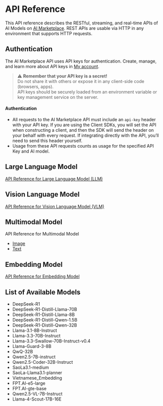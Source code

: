 # API Reference
This API reference describes the RESTful, streaming, and real-time APIs of AI Models on [AI Marketplace](https://marketplace.fptcloud.com/). REST APIs are usable via HTTP in any environment that supports HTTP requests. 
## Authentication 
The AI Marketplace API uses API keys for authentication. Create, manage, and learn more about API keys in [My account](https://marketplace.fptcloud.com/en/my-account).

> ⚠️ **Remember that your API key is a secret!**  
> Do not share it with others or expose it in any client-side code (browsers, apps).  
> API keys should be securely loaded from an environment variable or key management service on the server.

#### Authentication
  * All requests to the AI Marketplace API must include an `api-key` header with your API key. If you are using the Client SDKs, you will set the API when constructing a client, and then the SDK will send the header on your behalf with every request. If integrating directly with the API, you’ll need to send this header yourself.
  * Usage from these API requests counts as usage for the specified API Key and AI model.

## Large Language Model
[API Reference  for Large Language Model (LLM)](https://github.com/fpt-corp/ai-marketplace/blob/main/API%20Integration%20-%20Large%20Language%20Model.md)
## Vision Language Model
[API Reference for Vision Language Model (VLM)](https://github.com/fpt-corp/ai-marketplace/blob/main/API%20Integration%20-%20Vision%20Language%20Model.md) 
## Multimodal Model
API Reference for Multimodal Model
  - [Image](https://github.com/fpt-corp/ai-marketplace/blob/main/API%20Integration%20-%20Multimodal%20Model%20-%20Image.md)
  - [Text](https://github.com/fpt-corp/ai-marketplace/blob/main/API%20Integration%20-%20Multimodal%20Model%20-%20Text.md)
## Embedding Model
[API Reference for Embedding Model](https://github.com/fpt-corp/ai-marketplace/blob/main/API%20Integration%20-%20Embedding%20Model.md) 


## List of Available Models

- DeepSeek-R1
- DeepSeek-R1-Distill-Llama-70B  
- DeepSeek-R1-Distill-Llama-8B  
- DeepSeek-R1-Distill-Qwen-1.5B  
- DeepSeek-R1-Distill-Qwen-32B  
- Llama-3.1-8B-Instruct  
- Llama-3.3-70B-Instruct  
- Llama-3.3-Swallow-70B-Instruct-v0.4
- Llama-Guard-3-8B
- QwQ-32B
- Qwen2.5-7B-instruct  
- Qwen2.5-Coder-32B-Instruct
- SaoLa3.1-medium
- SaoLa-Llama3.1-planner
- Vietnamese_Embedding
- FPT.AI-e5-large
- FPT.AI-gte-base
- Qwen2.5-VL-7B-Instruct
- Llama-4-Scout-17B-16E

